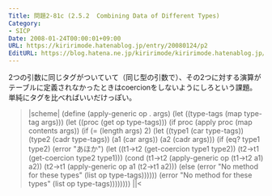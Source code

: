 ```yaml
---
Title: 問題2-81c (2.5.2  Combining Data of Different Types)
Category:
- SICP
Date: 2008-01-24T00:00:01+09:00
URL: https://kiririmode.hatenablog.jp/entry/20080124/p2
EditURL: https://blog.hatena.ne.jp/kiririmode/kiririmode.hatenablog.jp/atom/entry/8454420450078215597
---
```



2つの引数に同じタグがついていて（同じ型の引数で）、その2つに対する演算がテーブルに定義されなかったときはcoercionをしないようにしろという課題。
単純にタグを比べればいいだけっぽい。

>|scheme|
(define (apply-generic op . args)
  (let ((type-tags (map type-tag args)))
    (let ((proc (get op type-tags)))
      (if proc
          (apply proc (map contents args))
          (if (= (length args) 2)
              (let ((type1 (car type-tags))
                    (type2 (cadr type-tags))
                    (a1 (car args))
                    (a2 (cadr args)))
		(if (eq? type1 type2)
		    (error "あほか")
		    (let ((t1->t2 (get-coercion type1 type2))
			  (t2->t1 (get-coercion type2 type1)))
		      (cond (t1->t2
			     (apply-generic op (t1->t2 a1) a2))
			    (t2->t1
			     (apply-generic op a1 (t2->t1 a2)))
			    (else
			     (error "No method for these types"
				    (list op type-tags))))))
		(error "No method for these types"
		       (list op type-tags))))))))
||<
